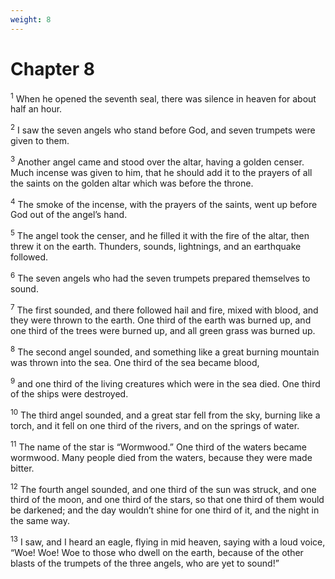 ```yaml
---
weight: 8
---
```


# Chapter 8

<sup>1</sup> When he opened the seventh seal, there was silence in heaven for about half an hour. 

<sup>2</sup> I saw the seven angels who stand before God, and seven trumpets were given to them. 

<sup>3</sup> Another angel came and stood over the altar, having a golden censer. Much incense was given to him, that he should add it to the prayers of all the saints on the golden altar which was before the throne. 

<sup>4</sup> The smoke of the incense, with the prayers of the saints, went up before God out of the angel’s hand. 

<sup>5</sup> The angel took the censer, and he filled it with the fire of the altar, then threw it on the earth. Thunders, sounds, lightnings, and an earthquake followed. 

<sup>6</sup> The seven angels who had the seven trumpets prepared themselves to sound. 

<sup>7</sup> The first sounded, and there followed hail and fire, mixed with blood, and they were thrown to the earth. One third of the earth was burned up, and one third of the trees were burned up, and all green grass was burned up. 

<sup>8</sup> The second angel sounded, and something like a great burning mountain was thrown into the sea. One third of the sea became blood, 

<sup>9</sup> and one third of the living creatures which were in the sea died. One third of the ships were destroyed. 

<sup>10</sup> The third angel sounded, and a great star fell from the sky, burning like a torch, and it fell on one third of the rivers, and on the springs of water. 

<sup>11</sup> The name of the star is “Wormwood.” One third of the waters became wormwood. Many people died from the waters, because they were made bitter. 

<sup>12</sup> The fourth angel sounded, and one third of the sun was struck, and one third of the moon, and one third of the stars, so that one third of them would be darkened; and the day wouldn’t shine for one third of it, and the night in the same way. 

<sup>13</sup> I saw, and I heard an eagle, flying in mid heaven, saying with a loud voice, “Woe! Woe! Woe to those who dwell on the earth, because of the other blasts of the trumpets of the three angels, who are yet to sound!” 


